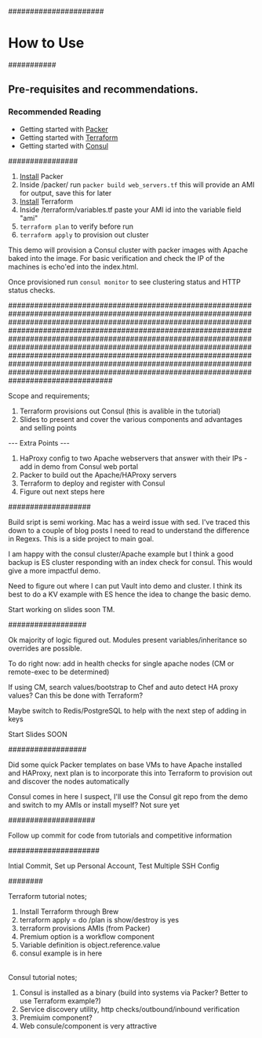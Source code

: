 ######################

# How to Use

###########

## Pre-requisites and recommendations.

### Recommended Reading

* Getting started with [Packer](https://www.packer.io/intro/index.html)
* Getting started with [Terraform](https://www.terraform.io/)
* Getting started with [Consul](https://www.consul.io/intro/index.html)

################

1. [Install](https://www.packer.io/intro/getting-started/install.html) Packer
2. Inside /packer/ run `packer build web_servers.tf` this will provide an AMI for output, save this for later
3. [Install](https://www.terraform.io/intro/getting-started/install.html) Terraform
4. Inside /terraform/variables.tf paste your AMI id into the variable field "ami"
5. `terraform plan` to verify before run
6. `terraform apply` to provision out cluster


This demo will provision a Consul cluster with packer images with Apache baked into the image.
For basic verification and check the IP of the machines is echo'ed into the index.html.

Once provisioned run `consul monitor` to see clustering status and HTTP status checks.


################################################################################################################################################################################################################################################################################################################################################################################################################################################################################################################################################


Scope and requirements;

1) Terraform provisions out Consul (this is avalible in the tutorial)
2) Slides to present and cover the various components and
advantages and selling points

--- Extra Points ---

1) HaProxy config to two Apache webservers that answer with their IPs - add in demo from Consul web portal
2) Packer to build out the Apache/HAProxy servers
3) Terraform to deploy and register with Consul
4) Figure out next steps here


###################

Build sript is semi working. Mac has a weird issue with sed. I've traced this down to a couple of
blog posts I need to read to understand the difference in Regexs. This is a side project to main goal.

I am happy with the consul cluster/Apache example but I think a good backup is ES cluster responding
with an index check for consul. This would give a more impactful demo.

Need to figure out where I can put Vault into demo and cluster. I think its best to do a KV example with ES hence the idea to change the basic demo.

Start working on slides soon TM.

##################

Ok majority of logic figured out. Modules present variables/inheritance so overrides are possible.

To do right now: add in health checks for single apache nodes (CM or remote-exec to be determined)

If using CM, search values/bootstrap to Chef and auto detect HA proxy values? Can this be done with Terraform?

Maybe switch to Redis/PostgreSQL to help with the next step of adding in keys

Start Slides SOON

##################

Did some quick Packer templates on base VMs to have Apache installed and HAProxy, next plan is to incorporate this into Terraform to provision out and discover the nodes automatically

Consul comes in here I suspect, I'll use the Consul git repo from the demo and switch to my AMIs or install myself? Not sure yet

####################

Follow up commit for code from tutorials and competitive information

#####################

Intial Commit, Set up Personal Account, Test Multiple SSH Config

########

Terraform tutorial notes;

1) Install Terraform through Brew
2) terraform apply = do /plan is show/destroy is yes
3) terraform provisions AMIs (from Packer)
4) Premium option is a workflow component
5) Variable definition is object.reference.value
6) consul example is in here


######

Consul tutorial notes;

1) Consul is installed as a binary (build into systems via Packer? Better to use Terraform example?)
2) Service discovery utility, http checks/outbound/inbound verification
3) Premiuim component?
4) Web consule/component is very attractive
